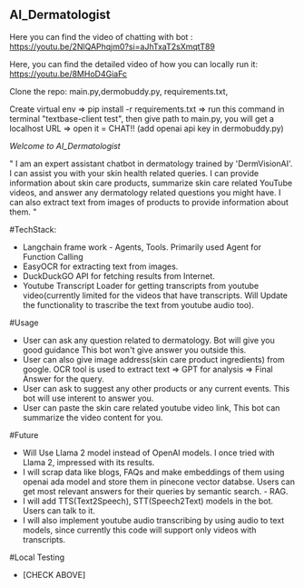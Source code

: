 ## AI_Dermatologist

Here you can find the video of chatting with bot : https://youtu.be/2NlQAPhqjm0?si=aJhTxaT2sXmqtT89

Here, you can find the detailed video of how you can locally run it: https://youtu.be/8MHoD4GiaFc

Clone the repo: main.py,dermobuddy.py, requirements.txt, 

Create virtual env => pip install -r requirements.txt => run this command in terminal "textbase-client test", then give path to main.py, you will get a localhost URL => open it = CHAT!!
(add openai api key in dermobuddy.py)

*Welcome to AI_Dermatologist*

"
I am an expert assistant chatbot in dermatology trained by 'DermVisionAI'. I can assist you with your skin health related queries. I can provide information about skin care products, summarize skin care related YouTube videos, and answer any dermatology related questions you might have. I can also extract text from images of products to provide information about them.
"

#TechStack:
* Langchain frame work - Agents, Tools. Primarily used Agent for Function Calling
* EasyOCR for extracting text from images.
* DuckDuckGO API for fetching results from Internet.
* Youtube Transcript Loader for getting transcripts from youtube video(currently limited for the videos that have transcripts. Will Update the functionality to trascribe the text from youtube audio too).

#Usage
* User can ask any question related to dermatology. Bot will give you good guidance This bot won't give answer you outside this.
* User can also give image address(skin care product ingredients) from google. OCR tool is used to extract text => GPT for analysis => Final Answer for the query.
* User can ask to suggest any other products or any current events. This bot will use interent to answer you.
* User can paste the skin care related youtube video link, This bot can summarize the video content for you. 

#Future
* Will Use Llama 2 model instead of OpenAI models. I once tried with Llama 2, impressed with its results.
* I will scrap data like blogs, FAQs and make embeddings of them using openai ada model and store them in pinecone vector databse. Users can get most relevant answers for their queries by semantic search. - RAG.
* I will add TTS(Text2Speech), STT(Speech2Text) models in the bot. Users can talk to it.
* I will also implement youtube audio transcribing by using audio to text models, since currently this code will support only videos with transcripts.


#Local Testing
* [CHECK ABOVE]
